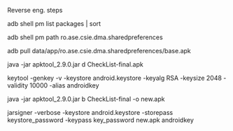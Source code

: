 Reverse eng. steps

adb shell pm list packages | sort

adb shell pm path ro.ase.csie.dma.sharedpreferences

adb pull data/app/ro.ase.csie.dma.sharedpreferences/base.apk

java -jar apktool_2.9.0.jar d CheckList-final.apk

keytool -genkey -v -keystore android.keystore -keyalg RSA -keysize 2048 -validity 10000 -alias androidkey

java -jar apktool_2.9.0.jar b CheckList-final -o new.apk

jarsigner -verbose -keystore android.keystore -storepass keystore_password -keypass key_password new.apk androidkey